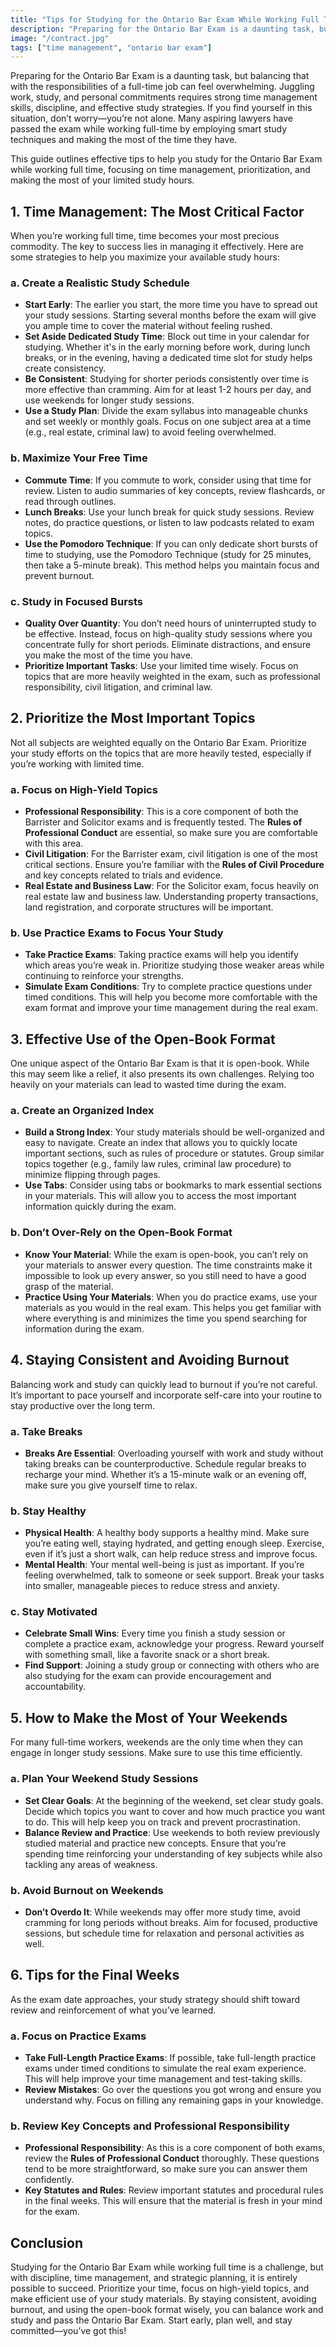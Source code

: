 ```yaml
---
title: "Tips for Studying for the Ontario Bar Exam While Working Full Time"
description: "Preparing for the Ontario Bar Exam is a daunting task, but balancing that with the responsibilities of a full-time job can feel overwhelming. Juggling work, study, and personal commitments requires strong time management skills, discipline, and effective study strategies."
image: "/contract.jpg"
tags: ["time management", "ontario bar exam"]
---
```


Preparing for the Ontario Bar Exam is a daunting task, but balancing that with the responsibilities of a full-time job can feel overwhelming. Juggling work, study, and personal commitments requires strong time management skills, discipline, and effective study strategies. If you find yourself in this situation, don’t worry—you’re not alone. Many aspiring lawyers have passed the exam while working full-time by employing smart study techniques and making the most of the time they have.

This guide outlines effective tips to help you study for the Ontario Bar Exam while working full time, focusing on time management, prioritization, and making the most of your limited study hours.

## 1. Time Management: The Most Critical Factor

When you’re working full time, time becomes your most precious commodity. The key to success lies in managing it effectively. Here are some strategies to help you maximize your available study hours:

### a. **Create a Realistic Study Schedule**

- **Start Early**: The earlier you start, the more time you have to spread out your study sessions. Starting several months before the exam will give you ample time to cover the material without feeling rushed.
- **Set Aside Dedicated Study Time**: Block out time in your calendar for studying. Whether it's in the early morning before work, during lunch breaks, or in the evening, having a dedicated time slot for study helps create consistency.
- **Be Consistent**: Studying for shorter periods consistently over time is more effective than cramming. Aim for at least 1-2 hours per day, and use weekends for longer study sessions.
- **Use a Study Plan**: Divide the exam syllabus into manageable chunks and set weekly or monthly goals. Focus on one subject area at a time (e.g., real estate, criminal law) to avoid feeling overwhelmed.

### b. **Maximize Your Free Time**

- **Commute Time**: If you commute to work, consider using that time for review. Listen to audio summaries of key concepts, review flashcards, or read through outlines.
- **Lunch Breaks**: Use your lunch break for quick study sessions. Review notes, do practice questions, or listen to law podcasts related to exam topics.
- **Use the Pomodoro Technique**: If you can only dedicate short bursts of time to studying, use the Pomodoro Technique (study for 25 minutes, then take a 5-minute break). This method helps you maintain focus and prevent burnout.

### c. **Study in Focused Bursts**

- **Quality Over Quantity**: You don’t need hours of uninterrupted study to be effective. Instead, focus on high-quality study sessions where you concentrate fully for short periods. Eliminate distractions, and ensure you make the most of the time you have.
- **Prioritize Important Tasks**: Use your limited time wisely. Focus on topics that are more heavily weighted in the exam, such as professional responsibility, civil litigation, and criminal law.

## 2. Prioritize the Most Important Topics

Not all subjects are weighted equally on the Ontario Bar Exam. Prioritize your study efforts on the topics that are more heavily tested, especially if you’re working with limited time.

### a. **Focus on High-Yield Topics**

- **Professional Responsibility**: This is a core component of both the Barrister and Solicitor exams and is frequently tested. The **Rules of Professional Conduct** are essential, so make sure you are comfortable with this area.
- **Civil Litigation**: For the Barrister exam, civil litigation is one of the most critical sections. Ensure you’re familiar with the **Rules of Civil Procedure** and key concepts related to trials and evidence.
- **Real Estate and Business Law**: For the Solicitor exam, focus heavily on real estate law and business law. Understanding property transactions, land registration, and corporate structures will be important.

### b. **Use Practice Exams to Focus Your Study**

- **Take Practice Exams**: Taking practice exams will help you identify which areas you’re weak in. Prioritize studying those weaker areas while continuing to reinforce your strengths.
- **Simulate Exam Conditions**: Try to complete practice questions under timed conditions. This will help you become more comfortable with the exam format and improve your time management during the real exam.

## 3. Effective Use of the Open-Book Format

One unique aspect of the Ontario Bar Exam is that it is open-book. While this may seem like a relief, it also presents its own challenges. Relying too heavily on your materials can lead to wasted time during the exam.

### a. **Create an Organized Index**

- **Build a Strong Index**: Your study materials should be well-organized and easy to navigate. Create an index that allows you to quickly locate important sections, such as rules of procedure or statutes. Group similar topics together (e.g., family law rules, criminal law procedure) to minimize flipping through pages.
- **Use Tabs**: Consider using tabs or bookmarks to mark essential sections in your materials. This will allow you to access the most important information quickly during the exam.

### b. **Don’t Over-Rely on the Open-Book Format**

- **Know Your Material**: While the exam is open-book, you can’t rely on your materials to answer every question. The time constraints make it impossible to look up every answer, so you still need to have a good grasp of the material.
- **Practice Using Your Materials**: When you do practice exams, use your materials as you would in the real exam. This helps you get familiar with where everything is and minimizes the time you spend searching for information during the exam.

## 4. Staying Consistent and Avoiding Burnout

Balancing work and study can quickly lead to burnout if you’re not careful. It’s important to pace yourself and incorporate self-care into your routine to stay productive over the long term.

### a. **Take Breaks**

- **Breaks Are Essential**: Overloading yourself with work and study without taking breaks can be counterproductive. Schedule regular breaks to recharge your mind. Whether it’s a 15-minute walk or an evening off, make sure you give yourself time to relax.

### b. **Stay Healthy**

- **Physical Health**: A healthy body supports a healthy mind. Make sure you’re eating well, staying hydrated, and getting enough sleep. Exercise, even if it’s just a short walk, can help reduce stress and improve focus.
- **Mental Health**: Your mental well-being is just as important. If you’re feeling overwhelmed, talk to someone or seek support. Break your tasks into smaller, manageable pieces to reduce stress and anxiety.

### c. **Stay Motivated**

- **Celebrate Small Wins**: Every time you finish a study session or complete a practice exam, acknowledge your progress. Reward yourself with something small, like a favorite snack or a short break.
- **Find Support**: Joining a study group or connecting with others who are also studying for the exam can provide encouragement and accountability.

## 5. How to Make the Most of Your Weekends

For many full-time workers, weekends are the only time when they can engage in longer study sessions. Make sure to use this time efficiently.

### a. **Plan Your Weekend Study Sessions**

- **Set Clear Goals**: At the beginning of the weekend, set clear study goals. Decide which topics you want to cover and how much practice you want to do. This will help keep you on track and prevent procrastination.
- **Balance Review and Practice**: Use weekends to both review previously studied material and practice new concepts. Ensure that you’re spending time reinforcing your understanding of key subjects while also tackling any areas of weakness.

### b. **Avoid Burnout on Weekends**

- **Don’t Overdo It**: While weekends may offer more study time, avoid cramming for long periods without breaks. Aim for focused, productive sessions, but schedule time for relaxation and personal activities as well.

## 6. Tips for the Final Weeks

As the exam date approaches, your study strategy should shift toward review and reinforcement of what you’ve learned.

### a. **Focus on Practice Exams**

- **Take Full-Length Practice Exams**: If possible, take full-length practice exams under timed conditions to simulate the real exam experience. This will help improve your time management and test-taking skills.
- **Review Mistakes**: Go over the questions you got wrong and ensure you understand why. Focus on filling any remaining gaps in your knowledge.

### b. **Review Key Concepts and Professional Responsibility**

- **Professional Responsibility**: As this is a core component of both exams, review the **Rules of Professional Conduct** thoroughly. These questions tend to be more straightforward, so make sure you can answer them confidently.
- **Key Statutes and Rules**: Review important statutes and procedural rules in the final weeks. This will ensure that the material is fresh in your mind for the exam.

## Conclusion

Studying for the Ontario Bar Exam while working full time is a challenge, but with discipline, time management, and strategic planning, it is entirely possible to succeed. Prioritize your time, focus on high-yield topics, and make efficient use of your study materials. By staying consistent, avoiding burnout, and using the open-book format wisely, you can balance work and study and pass the Ontario Bar Exam. Start early, plan well, and stay committed—you’ve got this!
